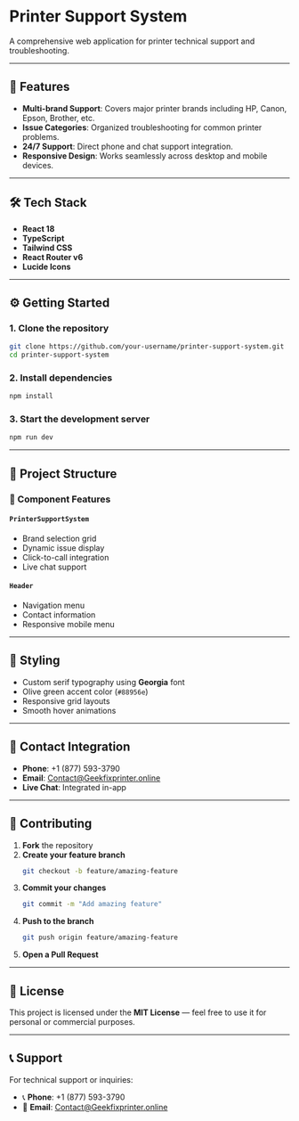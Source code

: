 # Printer Support System

A comprehensive web application for printer technical support and troubleshooting.

---

## 🚀 Features

- **Multi-brand Support**: Covers major printer brands including HP, Canon, Epson, Brother, etc.
- **Issue Categories**: Organized troubleshooting for common printer problems.
- **24/7 Support**: Direct phone and chat support integration.
- **Responsive Design**: Works seamlessly across desktop and mobile devices.

---

## 🛠️ Tech Stack

- **React 18**
- **TypeScript**
- **Tailwind CSS**
- **React Router v6**
- **Lucide Icons**

---

## ⚙️ Getting Started

### 1. Clone the repository

```bash
git clone https://github.com/your-username/printer-support-system.git
cd printer-support-system
```

### 2. Install dependencies

```bash
npm install
```

### 3. Start the development server

```bash
npm run dev
```

---

## 📁 Project Structure

### 🔹 Component Features

#### `PrinterSupportSystem`
- Brand selection grid
- Dynamic issue display
- Click-to-call integration
- Live chat support

#### `Header`
- Navigation menu
- Contact information
- Responsive mobile menu

---

## 🎨 Styling

- Custom serif typography using **Georgia** font
- Olive green accent color (`#88956e`)
- Responsive grid layouts
- Smooth hover animations

---

## 💬 Contact Integration

- **Phone**: +1 (877) 593-3790  
- **Email**: [Contact@Geekfixprinter.online](mailto:Contact@Geekfixprinter.online)  
- **Live Chat**: Integrated in-app

---

## 🤝 Contributing

1. **Fork** the repository
2. **Create your feature branch**  
   ```bash
   git checkout -b feature/amazing-feature
   ```
3. **Commit your changes**  
   ```bash
   git commit -m "Add amazing feature"
   ```
4. **Push to the branch**  
   ```bash
   git push origin feature/amazing-feature
   ```
5. **Open a Pull Request**

---

## 📄 License

This project is licensed under the **MIT License** — feel free to use it for personal or commercial purposes.

---

## 📞 Support

For technical support or inquiries:

- 📞 **Phone**: +1 (877) 593-3790  
- 📧 **Email**: [Contact@Geekfixprinter.online](mailto:Contact@Geekfixprinter.online)
